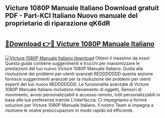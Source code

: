 ## Victure 1080P Manuale Italiano Download gratuit PDF - Part-KCI Italiano Nuovo manuale del proprietario di riparazione qK6dR

# <h2><a href="http://dfbubr.blite.top/?on=Victure+1080P+Manuale+Italiano">🔗Download 👉🔴 Victure 1080P Manuale Italiano</a></h2>

[![Victure 1080P Manuale Italiano download](https://i.imgur.com/lujVjoI.png)](http://dfbubr.blite.top/?on=Victure+1080P+Manuale+Italiano)
Ottieni il massimo da esso! Questa guida contiene suggerimenti e trucchi per massimizzare le prestazioni del tuo nuovo Victure 1080P Manuale Italiano. Guida alla risoluzione dei problemi per utenti avanzati REDDDDDDD questa sezione fornisce suggerimenti avanzati per la risoluzione dei problemi per utenti esperti del tuo nuovo REDDDDDDD. Le funzionalità avanzate di Victure 1080P Manuale Italiano includono rilevamento di oggetti, Sensori di movimento, avvisi personalizzabili e accesso remoto, tutti personalizzabili in base alle tue preferenze tramite L'interfaccia. Ci impegniamo a fornire soluzioni per Victure 1080P Manuale Italiano. Il nostro Team si impegna a risolvere le vostre preoccupazioni in modo rapido ed efficiente.
